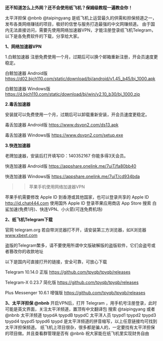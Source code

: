**还不知道怎么上外网？还不会使用纸飞机？保姆级教程一遍教会你！**

太平洋担保 @nbnb @taipingyang 是纸飞机上运营最久的供需和担保频道之一，发布各类网络赚钱的项目，极好的信誉与服务打造最强的中文网赚频道。
由于国内无法直接访问，需要先使用网络加速器VPN，才能注册登录纸飞机Telegram，以下是各免费软件的下载，分享给大家。

**1、网络加速器VPN**

1.白鲸加速器
注册免费使用一个月，过期后可以换个邮箱重新注册，开会员速度更稳定。

白鲸加速器 Android版 https://d02.bjch110.com/static/download/bj/android/v1.45_b45/bj_1000.apk

白鲸加速器 Windows版 https://d.bjch110.com/static/download/bj/win/v2.10_b30/bj_1000.zip

**2.毒舌加速器**

安装就可以免费使用一个月，过期后可以卸载重新安装，开会员速度更稳定。

毒舌加速器 Android版 https://www.dsvpn2.com/ds13.apk

毒舌加速器 Windows版 https://www.dsvpn2.com/setup.exe

**3.快连加速器**

老牌加速器，安装后打开填写ID：140352167 你能多得3天会员。

快连加速器 Android版 https://appshare.onelink.me/7uiT/fa80bb40

快连加速器 Windows版 https://appshare.onelink.me/7uiT/cd934bda

>>苹果手机使用网络加速器VPN

苹果手机需要修改 Apple ID 到香港或其他国家，也可以登录共享的 Apple ID http://id.chat444.com
使用国外 Apple ID 登录苹果应用商店 App Store 搜索 白鲨加速(免费1月)、快连VPN、小火箭(可连免费机场)

**2、纸飞机Telegram下载**

官网 telegram.org 若自带浏览器打不开，请安装第三方浏览器，如X浏览器 www.xbext.com

盗版的Telegram繁多，请不要使用所谓中文版破解版的盗版软件，它们会盗号或者篡改你的收款地址

以下是国内可直接打开的链接，安全可靠，可放心下载

Telegram 10.14.0 正版 https://github.com/tpyqb/tpyqb/releases

Telegram-X 0.23.7 简化版 https://github.com/tpyqb/tpyqb/releases

Plus Messenger 10.6.1 增强版 https://github.com/tpyqb/tpyqb/releases

**3、太平洋担保 @nbnb**
开启VPN后，打开 Telegram ，用手机号注册登录，此时可能是英文界面，关注太平洋频道，置顶有中文翻译包
搜索 @taipingyang 或者 @nbnb
太平洋频道 tpypdA tpypdB tpypdC
太平洋人员 tpypd1 tpypd2 tpypd3 tpypd4 tpypd5 tpypd6
tpypd 是太平洋频道的拼音缩写，以上任意链接均可找到太平洋担保频道。
纸飞机上项目很杂，很多都是骗人的，一定要找有太平洋担保的项目做。并且查看群管理是否有 @nbnb
祝大家能在纸飞机里实现财务自由



